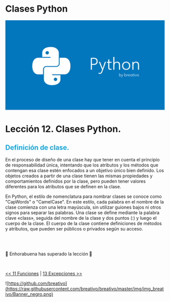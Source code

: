 # Clases Python

![Variables Python](https://github.com/breativo/Python_by_breativo/blob/master/img/Banner_Python_by_breativo.png?raw=true)

# Lección 12. Clases Python.

<h2 style="color:#15A7E1">Definición de clase.</h2>
En el proceso de diseño de una clase hay que tener en cuenta el principio de responsabilidad única, intentando que los atributos y los métodos que contengan esa clase estén enfocados a un objetivo único bien definido. Los objetos creados a partir de una clase tienen las mismas propiedades y comportamientos definidos por la clase, pero pueden tener valores diferentes para los atributos que se definen en la clase.


</br>

En Python, el estilo de nomenclatura para nombrar clases se conoce como "CapWords" o "CamelCase". En este estilo, cada palabra en el nombre de la clase comienza con una letra mayúscula, sin utilizar guiones bajos ni otros signos para separar las palabras. Una clase se define mediante la palabra clave «class», seguida del nombre de la clase y dos puntos (:) y luego el cuerpo de la clase. El cuerpo de la clase contiene definiciones de métodos y atributos, que pueden ser públicos o privados según su acceso.



</br>
</br>

🎉 Enhorabuena has superado la lección 🎉

</br>

[<< 11 Funciones](../11_Funciones_Python) | [13 Excepciones >>](../13_Excepciones_Python)

![https://github.com/breativo](https://raw.githubusercontent.com/breativo/breativo/master/img/img_breativo/Banner_negro.png)


